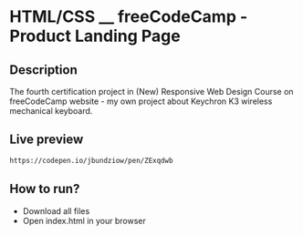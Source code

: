 # HTML/CSS \_\_ freeCodeCamp - Product Landing Page

## Description

The fourth certification project in (New) Responsive Web Design Course on freeCodeCamp website - my own project about Keychron K3 wireless mechanical keyboard.

## Live preview

```sh
https://codepen.io/jbundziow/pen/ZExqdwb
```

## How to run?

- Download all files
- Open index.html in your browser
